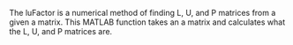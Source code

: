 The luFactor is a numerical method of finding L, U, and P matrices from a given a matrix. This MATLAB function takes an a matrix and calculates what the L, U, and P matrices are.
